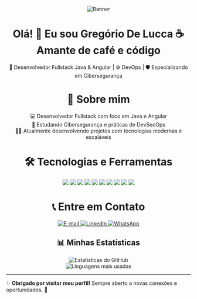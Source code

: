 
<div align="center">
  <p>
    <img src="!https://github.com/user-attachments/assets/4c4a4051-1926-44c0-ae29-1ea79f8adab4"alt="Banner" />
  </p>
</div>

<div align="center">
  <h1>Olá! 👋 Eu sou Gregório De Lucca ☕ Amante de café e código </h1>
  
  <p>
    🚀 Desenvolvedor Fullstack Java & Angular | ⚙️ DevOps | 🛡️ Especializando em Cibersegurança       
  </p>
</div>

<div align="center">
  <h1>🚀 Sobre mim</h1>
  <p>
    💻 Desenvolvedor Fullstack com foco em Java e Angular  </br>
   🔐 Estudando Cibersegurança e práticas de DevSecOps  </br>
    👨‍💻 Atualmente desenvolvendo projetos com tecnologias modernas e escaláveis
  </p>
</div>

<div align="center">
  
  <h1>🛠️ Tecnologias e Ferramentas</h1>
<p align="center">
  <img src="https://img.shields.io/badge/Java-ED8B00?style=for-the-badge&logo=openjdk&logoColor=white" />
  <img src="https://img.shields.io/badge/Angular-DD0031?style=for-the-badge&logo=angular&logoColor=white" />
  <img src="https://img.shields.io/badge/React-20232A?style=for-the-badge&logo=react&logoColor=61DAFB" />
  <img src="https://img.shields.io/badge/Node.js-43853D?style=for-the-badge&logo=node.js&logoColor=white" />
  <img src="https://img.shields.io/badge/TypeScript-007ACC?style=for-the-badge&logo=typescript&logoColor=white" />
  <img src="https://img.shields.io/badge/Python-3776AB?style=for-the-badge&logo=python&logoColor=white" />
  <img src="https://img.shields.io/badge/Git-F05032?style=for-the-badge&logo=git&logoColor=white" />
  <img src="https://img.shields.io/badge/Linux-FCC624?style=for-the-badge&logo=linux&logoColor=black" />
  <img src="https://img.shields.io/badge/Shell-121011?style=for-the-badge&logo=gnu-bash&logoColor=white" />
  <img src="https://img.shields.io/badge/Docker-2496ED?style=for-the-badge&logo=docker&logoColor=white" />

</p>
</div>


<div align="center">
  <h1> 📞 Entre em Contato</h1>

   <p align="center">
      <a href="mailto:gregoriodelucca@gmail.com">
        <img src="https://img.shields.io/badge/Gmail-EA4335?style=for-the-badge&logo=gmail&logoColor=white" alt="E-mail">
      </a>
      <a href="https://www.linkedin.com/in/gregoriodelucca">
        <img src="https://img.shields.io/badge/LinkedIn-0077B5?style=for-the-badge&logo=linkedin&logoColor=white" alt="LinkedIn">
      </a>
      <a href="https://wa.me/5511971108462">
        <img src="https://img.shields.io/badge/WhatsApp-25D366?style=for-the-badge&logo=whatsapp&logoColor=white" alt="WhatsApp">
      </a>
  </p>

</div>

<div align="center">
    <h2> 📊 Minhas Estatísticas</h2>

  <p>
    <img src="https://github-readme-stats.vercel.app/api?username=gregoriodelucca&show_icons=true&theme=radical" alt="Estatísticas do GitHub">
    <br>
    <img src="https://github-readme-stats.vercel.app/api/top-langs/?username=gregoriodelucca&layout=compact&theme=radical" alt="Linguagens mais usadas">
  </p>

---
  
</div>

✨ **Obrigado por visitar meu perfil!** Sempre aberto a novas conexões e oportunidades. 🚀  



